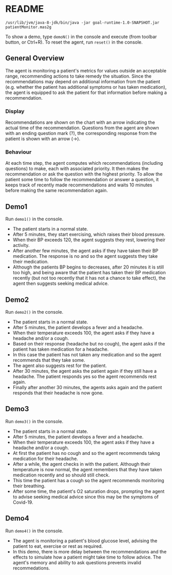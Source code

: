 # README

```
/usr/lib/jvm/java-8-jdk/bin/java -jar goal-runtime-1.0-SNAPSHOT.jar patientMonitor.mas2g
```

To show a demo, type `demoN()` in the console and execute (from toolbar button, or Ctrl+R).
To reset the agent, run `reset()` in the console.

## General Overview

The agent is monitoring a patient's metrics for values outside an acceptable range, recommending actions to take remedy the situation. Since the recommendations may depend on additional information from the patient (e.g. whether the patient has additional symptoms or has taken medication), the agent is equipped to ask the patient for that information before making a recommendation.

### Display

Recommendations are shown on the chart with an arrow indicating the actual time of the recommendation. Questions from the agent are shown with an ending question mark (?), the corresponding response from the patient is shown with an arrow (->).

### Behaviour

At each time step, the agent computes which recommendations (including questions) to make, each with associated priority. It then makes the recommendation or ask the question with the highest priority. To allow the patient some time to follow the recommendation or answer a question, it keeps track of recently made recommendations and waits 10 minutes before making the same recommendation again.

## Demo1

Run `demo1()` in the console.

* The patient starts in a normal state.
* After 5 minutes, they start exercising, which raises their blood pressure.
* When their BP exceeds 120, the agent suggests they rest, lowering their activity.
* After another few minutes, the agent asks if they have taken their BP medication. The response is no and so the agent suggests they take their medication.
* Although the patients BP begins to decreases, after 20 minutes it is still too high, and being aware that the patient has taken their BP medication recently (but not too recently that it has not a chance to take effect), the agent then suggests seeking medical advice.

## Demo2

Run `demo2()` in the console.

* The patient starts in a normal state.
* After 5 minutes, the patient develops a fever and a headache.
* When their temperature exceeds 100, the agent asks if they have a headache and/or a cough.
* Based on their response (headache but no cough), the agent asks if the patient has taken medication for a headache.
* In this case the patient has not taken any medication and so the agent recommends that they take some.
* The agent also suggests rest for the patient.
* After 30 minutes, the agent asks the patient again if they still have a headache. The patient responds yes so the agent recommends rest again.
* Finally after another 30 minutes, the agents asks again and the patient responds that their headache is now gone.

## Demo3

Run `demo3()` in the console.

* The patient starts in a normal state.
* After 5 minutes, the patient develops a fever and a headache.
* When their temperature exceeds 100, the agent asks if they have a headache and/or a cough.
* At first the patient has no cough and so the agent recommends takng medication for their headache.
* After a while, the agent checks in with the patient. Although their temperature is now normal, the agent remembers that they have taken medication recently and so should still check.
* This time the patient has a cough so the agent recommends monitoring their breathing.
* After some time, the patient's O2 saturation drops, prompting the agent to advise seeking medical advice since this may be the symptoms of Covid-19.

## Demo4

Run `demo4()` in the console.

* The agent is monitoring a patient's blood glucose level, advising the patient to eat, exercise or rest as required.
* In this demo, there is more delay between the recommendations and the effects to simulate how a patient might take time to follow advice. The agent's memory and ability to ask questions prevents invalid recommedations.
